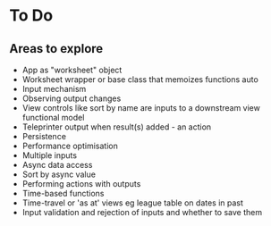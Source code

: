 To Do
=====

Areas to explore
----------------

- App as "worksheet" object
- Worksheet wrapper or base class that memoizes functions auto
- Input mechanism
- Observing output changes
- View controls like sort by name are inputs to a downstream view functional model
- Teleprinter output when result(s) added - an action
- Persistence
- Performance optimisation
- Multiple inputs
- Async data access
- Sort by async value 
- Performing actions with outputs
- Time-based functions
- Time-travel or 'as at' views eg league table on dates in past
- Input validation and rejection of inputs and whether to save them
